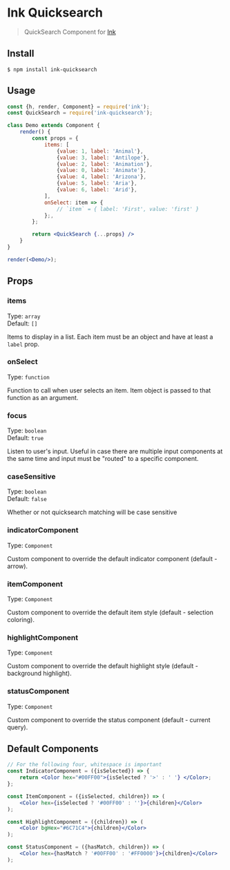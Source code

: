 # Ink Quicksearch

> QuickSearch Component for [Ink](https://github.com/vadimdemedes/ink)

## Install

```
$ npm install ink-quicksearch
```

## Usage

```jsx
const {h, render, Component} = require('ink');
const QuickSearch = require('ink-quicksearch');

class Demo extends Component {
    render() {
        const props = {
            items: [
                {value: 1, label: 'Animal'},
                {value: 3, label: 'Antilope'},
                {value: 2, label: 'Animation'},
                {value: 0, label: 'Animate'},
                {value: 4, label: 'Arizona'},
                {value: 5, label: 'Aria'},
                {value: 6, label: 'Arid'},
            ],
            onSelect: item => {
                // `item` = { label: 'First', value: 'first' }
            };,
        };

        return <QuickSearch {...props} />
    }
}

render(<Demo/>);
```


## Props



### items

Type: `array`<br>
Default: `[]`

Items to display in a list. Each item must be an object and have at least a `label` prop.



### onSelect

Type: `function`

Function to call when user selects an item. Item object is passed to that function as an argument.



### focus

Type: `boolean`<br>
Default: `true`

Listen to user's input. Useful in case there are multiple input components at the same time and input must be "routed" to a specific component.



### caseSensitive

Type: `boolean`<br>
Default: `false`

Whether or not quicksearch matching will be case sensitive



### indicatorComponent

Type: `Component`

Custom component to override the default indicator component (default - arrow).



### itemComponent

Type: `Component`

Custom component to override the default item style (default - selection coloring).



### highlightComponent

Type: `Component`

Custom component to override the default highlight style (default - background highlight).



### statusComponent

Type: `Component`

Custom component to override the status component (default - current query).


## Default Components

```jsx
// For the following four, whitespace is important
const IndicatorComponent = ({isSelected}) => {
    return <Color hex="#00FF00">{isSelected ? '>' : ' '} </Color>;
};

const ItemComponent = ({isSelected, children}) => (
    <Color hex={isSelected ? '#00FF00' : ''}>{children}</Color>
);

const HighlightComponent = ({children}) => (
    <Color bgHex="#6C71C4">{children}</Color>
);

const StatusComponent = ({hasMatch, children}) => (
    <Color hex={hasMatch ? '#00FF00' : '#FF0000'}>{children}</Color>
);
```
